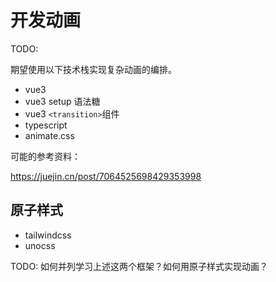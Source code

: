# 开发动画

TODO:

期望使用以下技术栈实现复杂动画的编排。

- vue3
- vue3 setup 语法糖
- vue3 `<transition>`组件
- typescript
- animate.css

可能的参考资料：

https://juejin.cn/post/7064525698429353998

## 原子样式

- tailwindcss
- unocss

TODO: 如何并列学习上述这两个框架？如何用原子样式实现动画？
